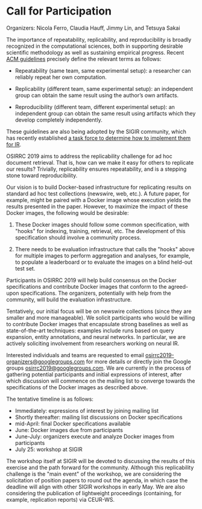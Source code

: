 # Call for Participation

Organizers: Nicola Ferro, Claudia Hauff, Jimmy Lin, and Tetsuya Sakai

The importance of repeatability, replicability, and reproducibility is broadly recognized in the computational sciences, both in supporting desirable scientific methodology as well as sustaining empirical progress. Recent [ACM guidelines](https://www.acm.org/publications/policies/artifact-review-badging) precisely define the relevant terms as follows:

- Repeatability (same team, same experimental setup): a researcher can reliably repeat her own computation.

- Replicability (different team, same experimental setup): an independent group can obtain the same result using the author’s own artifacts.

- Reproducibility (different team, different experimental setup): an independent group can obtain the same result using artifacts which they develop completely independently.

These guidelines are also being adopted by the SIGIR community, which has recently established [a task force to determine how to implement them for IR](http://sigir.org/wp-content/uploads/2018/07/p004.pdf).

OSIRRC 2019 aims to address the replicability challenge for ad hoc document retrieval. That is, how can we make it easy for others to replicate our results? Trivially, replicability ensures repeatability, and is a stepping stone toward reproducibility.

Our vision is to build Docker-based infrastructure for replicating results on standard ad hoc test collections (newswire, web, etc.). A future paper, for example, might be paired with a Docker image whose execution yields the results presented in the paper. However, to maximize the impact of these Docker images, the following would be desirable:

1. These Docker images should follow some common specification, with "hooks" for indexing, training, retrieval, etc. The development of this specification should involve a community process.

2. There needs to be evaluation infrastructure that calls the "hooks" above for multiple images to perform aggregation and analyses, for example, to populate a leaderboard or to evaluate the images on a blind held-out test set.

Participants in OSIRRC 2019 will help build consensus on the Docker specifications and contribute Docker images that conform to the agreed-upon specifications. The organizers, potentially with help from the community, will build the evaluation infrastructure.

Tentatively, our initial focus will be on newswire collections (since they are smaller and more manageable). We solicit participants who would be willing to contribute Docker images that encapsulate strong baselines as well as state-of-the-art techniques: examples include runs based on query expansion, entity annotations, and neural networks. In particular, we are actively soliciting involvement from researchers working on neural IR.

Interested individuals and teams are requested to email osirrc2019-organizers@googlegroups.com for more details or directly join the Google groups osirrc2019@googlegroups.com. We are currently in the process of gathering potential participants and initial expressions of interest, after which discussion will commence on the mailing list to converge towards the specifications of the Docker images as described above.

The tentative timeline is as follows:

- Immediately: expressions of interest by joining mailing list
- Shortly thereafter: mailing list discussions on Docker specifications
- mid-April: final Docker specifications available
- June: Docker images due from participants
- June-July: organizers execute and analyze Docker images from participants
- July 25: workshop at SIGIR

The workshop itself at SIGIR will be devoted to discussing the results of this exercise and the path forward for the community. Although this replicability challenge is the "main event" of the workshop, we are considering the solicitation of position papers to round out the agenda, in which case the deadline will align with other SIGIR workshops in early May. We are also considering the publication of lightweight proceedings (containing, for example, replication reports) via CEUR-WS.
